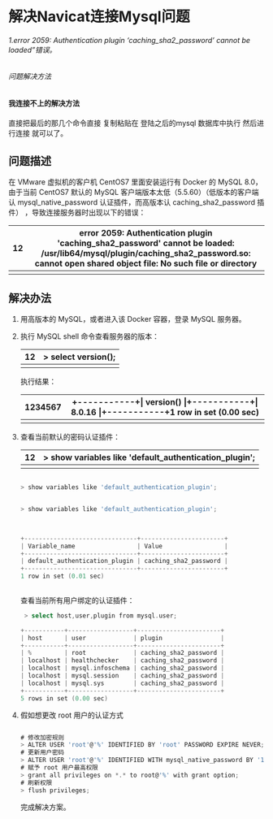 # 解决Navicat连接Mysql问题

###### 1.error 2059: Authentication plugin ‘caching_sha2_password’ cannot be loaded”错误。

###### 问题解决方法



#### 我连接不上的解决方法

直接把最后的那几个命令直接 复制粘贴在 登陆之后的mysql 数据库中执行  然后进行连接 就可以了。



## 问题描述

在 VMware 虚拟机的客户机 CentOS7 里面安装运行有 Docker 的 MySQL 8.0，由于当前 CentOS7 默认的 MySQL 客户端版本太低（5.5.60）（低版本的客户端认 mysql_native_password 认证插件，而高版本认 caching_sha2_password 插件） ，导致连接服务器时出现以下的错误：





| 12   | error 2059: Authentication plugin 'caching_sha2_password' cannot be loaded: /usr/lib64/mysql/plugin/caching_sha2_password.so: cannot open shared **object** file: No such file **or** directory |
| ---- | ------------------------------------------------------------ |
|      |                                                              |



## 解决办法

1. 用高版本的 MySQL，或者进入该 Docker 容器，登录 MySQL 服务器。

2. 执行 MySQL shell 命令查看服务器的版本：

   

   

   | 12   | > select version(); |
   | ---- | ------------------- |
   |      |                     |

   

   执行结果：

   

   

   | 1234567 | +-----------+\| version() \|+-----------+\| 8.0.16    \|+-----------+1 row **in** set (0.00 sec) |
   | ------- | ------------------------------------------------------------ |
   |         |                                                              |

   

3. 查看当前默认的密码认证插件：

   

   

   | 12   | > show variables like 'default_authentication_plugin'; |
   | ---- | ------------------------------------------------------ |
   |      |                                                        |

   

   ```go
   
   > show variables like 'default_authentication_plugin';
   
   
   > show variables like 'default_authentication_plugin';
    
   ```

   

   ```go
   
   +-------------------------------+-----------------------+
   | Variable_name                 | Value                 |
   +-------------------------------+-----------------------+
   | default_authentication_plugin | caching_sha2_password |
   +-------------------------------+-----------------------+
   1 row in set (0.01 sec)
    
   ```

   

   

   查看当前所有用户绑定的认证插件：

   

   ```go
   	> select host,user,plugin from mysql.user;
   ```

   ```go
   +-----------+------------------+-----------------------+
   | host      | user             | plugin                |
   +-----------+------------------+-----------------------+
   | %         | root             | caching_sha2_password |
   | localhost | healthchecker    | caching_sha2_password |
   | localhost | mysql.infoschema | caching_sha2_password |
   | localhost | mysql.session    | caching_sha2_password |
   | localhost | mysql.sys        | caching_sha2_password |
   +-----------+------------------+-----------------------+
   5 rows in set (0.00 sec)
   ```

   

4. 假如想更改 root 用户的认证方式

   ```go
   
   # 修改加密规则
   > ALTER USER 'root'@'%' IDENTIFIED BY 'root' PASSWORD EXPIRE NEVER;
   # 更新用户密码
   > ALTER USER 'root'@'%' IDENTIFIED WITH mysql_native_password BY '123456';
   # 赋予 root 用户最高权限
   > grant all privileges on *.* to root@'%' with grant option;
   # 刷新权限
   > flush privileges;
   ```

   完成解决方案。